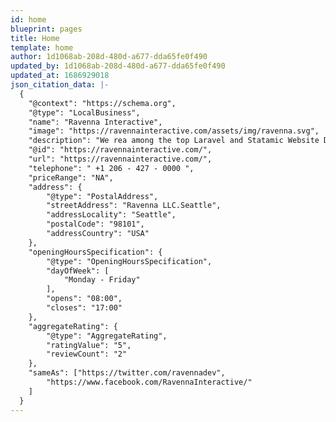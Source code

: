 ```yaml
---
id: home
blueprint: pages
title: Home
template: home
author: 1d1068ab-208d-480d-a677-dda65fe0f490
updated_by: 1d1068ab-208d-480d-a677-dda65fe0f490
updated_at: 1686929018
json_citation_data: |-
  {
  	"@context": "https://schema.org",
  	"@type": "LocalBusiness",
  	"name": "Ravenna Interactive",
  	"image": "https://ravennainteractive.com/assets/img/ravenna.svg",
  	"description": "We rea among the top Laravel and Statamic Website Development companies in Seattle. Our expert developers offer you custom solutions that will help you drive conversions",
  	"@id": "https://ravennainteractive.com/",
  	"url": "https://ravennainteractive.com/",
  	"telephone": " +1 206 - 427 - 0000 ",
  	"priceRange": "NA",
  	"address": {
  		"@type": "PostalAddress",
  		"streetAddress": "Ravenna LLC.Seattle",
  		"addressLocality": "Seattle",
  		"postalCode": "98101",
  		"addressCountry": "USA"
  	},
  	"openingHoursSpecification": {
  		"@type": "OpeningHoursSpecification",
  		"dayOfWeek": [
  			"Monday - Friday"
  		],
  		"opens": "08:00",
  		"closes": "17:00"
  	},
  	"aggregateRating": {
  		"@type": "AggregateRating",
  		"ratingValue": "5",
  		"reviewCount": "2"
  	},
  	"sameAs": ["https://twitter.com/ravennadev",
  		"https://www.facebook.com/RavennaInteractive/"
  	]
  }
---
```

